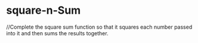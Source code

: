 # square-n-Sum
//Complete the square sum function so that it squares each number passed into it and then sums the results together.
